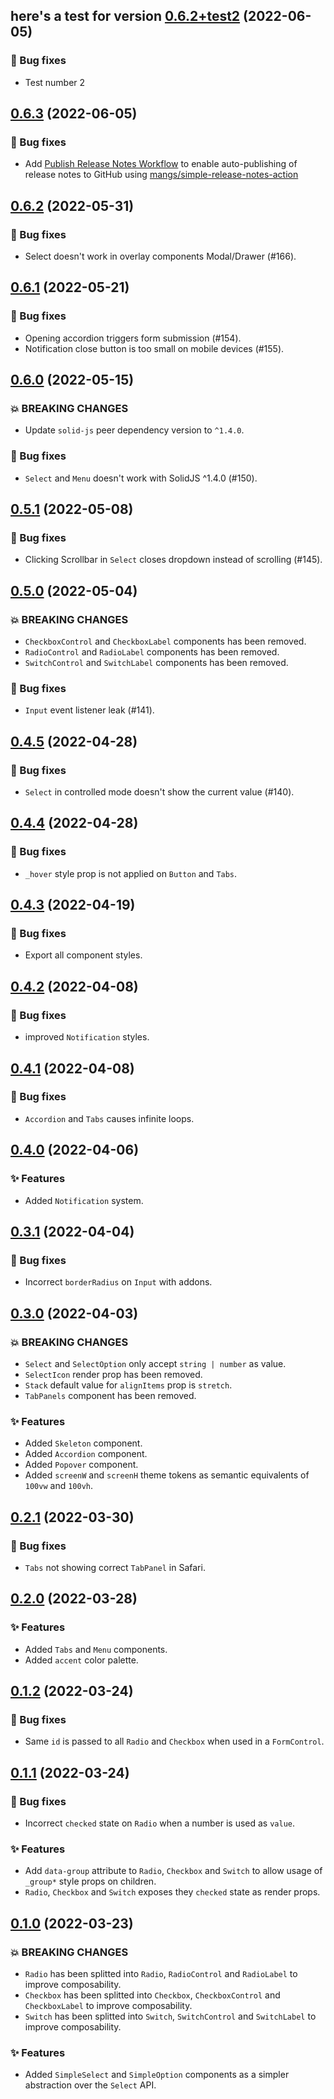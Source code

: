 ## here's a test for version [0.6.2+test2](https://github.com/mangs/hope-ui/compare/v0.6.2...v0.6.3) (2022-06-05)

### 🐛 Bug fixes

- Test number 2

## [0.6.3](https://github.com/mangs/hope-ui/compare/v0.6.2...v0.6.3) (2022-06-05)

### 🐛 Bug fixes

- Add [Publish Release Notes Workflow](.github/workflows/publish-release-notes.yml) to enable auto-publishing of release notes to GitHub using [mangs/simple-release-notes-action](https://github.com/mangs/simple-release-notes-action)

## [0.6.2](https://github.com/fabien-ml/hope-ui/compare/v0.6.1...v0.6.2) (2022-05-31)

### 🐛 Bug fixes

- Select doesn't work in overlay components Modal/Drawer (#166).

## [0.6.1](https://github.com/fabien-ml/hope-ui/compare/v0.6.0...v0.6.1) (2022-05-21)

### 🐛 Bug fixes

- Opening accordion triggers form submission (#154).
- Notification close button is too small on mobile devices (#155).

## [0.6.0](https://github.com/fabien-ml/hope-ui/compare/v0.5.1...v0.6.0) (2022-05-15)

### 💥 BREAKING CHANGES

- Update `solid-js` peer dependency version to `^1.4.0`.

### 🐛 Bug fixes

- `Select` and `Menu` doesn't work with SolidJS ^1.4.0 (#150).

## [0.5.1](https://github.com/fabien-ml/hope-ui/compare/v0.5.0...v0.5.1) (2022-05-08)

### 🐛 Bug fixes

- Clicking Scrollbar in `Select` closes dropdown instead of scrolling (#145).

## [0.5.0](https://github.com/fabien-ml/hope-ui/compare/v0.4.5...v0.5.0) (2022-05-04)

### 💥 BREAKING CHANGES

- `CheckboxControl` and `CheckboxLabel` components has been removed.
- `RadioControl` and `RadioLabel` components has been removed.
- `SwitchControl` and `SwitchLabel` components has been removed.

### 🐛 Bug fixes

- `Input` event listener leak (#141).

## [0.4.5](https://github.com/fabien-ml/hope-ui/compare/v0.4.4...v0.4.5) (2022-04-28)

### 🐛 Bug fixes

- `Select` in controlled mode doesn't show the current value (#140).

## [0.4.4](https://github.com/fabien-ml/hope-ui/compare/v0.4.3...v0.4.4) (2022-04-28)

### 🐛 Bug fixes

- `_hover` style prop is not applied on `Button` and `Tabs`.

## [0.4.3](https://github.com/fabien-ml/hope-ui/compare/v0.4.2...v0.4.3) (2022-04-19)

### 🐛 Bug fixes

- Export all component styles.

## [0.4.2](https://github.com/fabien-ml/hope-ui/compare/v0.4.1...v0.4.2) (2022-04-08)

### 🐛 Bug fixes

- improved `Notification` styles.

## [0.4.1](https://github.com/fabien-ml/hope-ui/compare/v0.4.0...v0.4.1) (2022-04-08)

### 🐛 Bug fixes

- `Accordion` and `Tabs` causes infinite loops.

## [0.4.0](https://github.com/fabien-ml/hope-ui/compare/v0.3.1...v0.4.0) (2022-04-06)

### ✨ Features

- Added `Notification` system.

## [0.3.1](https://github.com/fabien-ml/hope-ui/compare/v0.3.0...v0.3.1) (2022-04-04)

### 🐛 Bug fixes

- Incorrect `borderRadius` on `Input` with addons.

## [0.3.0](https://github.com/fabien-ml/hope-ui/compare/v0.2.1...v0.3.0) (2022-04-03)

### 💥 BREAKING CHANGES

- `Select` and `SelectOption` only accept `string | number` as value.
- `SelectIcon` render prop has been removed.
- `Stack` default value for `alignItems` prop is `stretch`.
- `TabPanels` component has been removed.

### ✨ Features

- Added `Skeleton` component.
- Added `Accordion` component.
- Added `Popover` component.
- Added `screenW` and `screenH` theme tokens as semantic equivalents of `100vw` and `100vh`.

## [0.2.1](https://github.com/fabien-ml/hope-ui/compare/v0.2.0...v0.2.1) (2022-03-30)

### 🐛 Bug fixes

- `Tabs` not showing correct `TabPanel` in Safari.

## [0.2.0](https://github.com/fabien-ml/hope-ui/compare/v0.1.2...v0.2.0) (2022-03-28)

### ✨ Features

- Added `Tabs` and `Menu` components.
- Added `accent` color palette.

## [0.1.2](https://github.com/fabien-ml/hope-ui/compare/v0.1.1...v0.1.2) (2022-03-24)

### 🐛 Bug fixes

- Same `id` is passed to all `Radio` and `Checkbox` when used in a `FormControl`.

## [0.1.1](https://github.com/fabien-ml/hope-ui/compare/v0.1.0...v0.1.1) (2022-03-24)

### 🐛 Bug fixes

- Incorrect `checked` state on `Radio` when a number is used as `value`.

### ✨ Features

- Add `data-group` attribute to `Radio`, `Checkbox` and `Switch` to allow usage of `_group*` style props on children.
- `Radio`, `Checkbox` and `Switch` exposes they `checked` state as render props.

## [0.1.0](https://github.com/fabien-ml/hope-ui/releases/tag/v0.1.0) (2022-03-23)

### 💥 BREAKING CHANGES

- `Radio` has been splitted into `Radio`, `RadioControl` and `RadioLabel` to improve composability.
- `Checkbox` has been splitted into `Checkbox`, `CheckboxControl` and `CheckboxLabel` to improve composability.
- `Switch` has been splitted into `Switch`, `SwitchControl` and `SwitchLabel` to improve composability.

### ✨ Features

- Added `SimpleSelect` and `SimpleOption` components as a simpler abstraction over the `Select` API.
